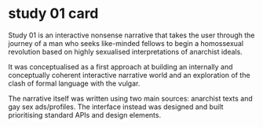 # study 01 card

Study 01 is an interactive nonsense narrative that takes the user through the journey of a man who seeks like-minded fellows  to begin a homossexual revolution based on highly sexualised interpretations of anarchist ideals. 

It was conceptualised as a first approach at building an internally and conceptually coherent interactive narrative world and an exploration of the clash of formal language with the vulgar.

The narrative itself was written using two main sources: anarchist texts and gay sex ads/profiles. The interface instead was designed and built prioritising standard APIs and design elements.
